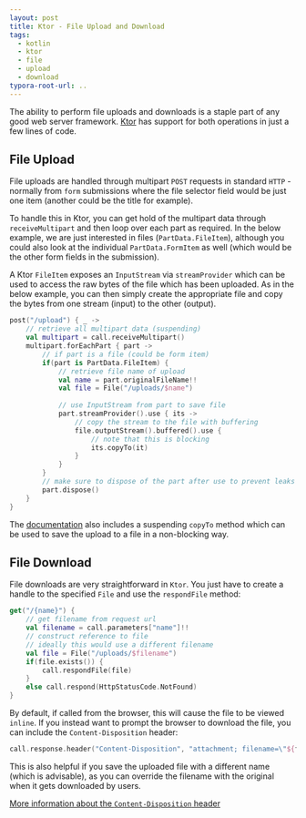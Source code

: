 ```yaml
---
layout: post
title: Ktor - File Upload and Download
tags:
  - kotlin
  - ktor
  - file
  - upload
  - download
typora-root-url: ..
---
```


The ability to perform file uploads and downloads is a staple part of any good web server framework. [Ktor](https://github.com/ktorio/ktor) has support for both operations in just a few lines of code.

## File Upload

File uploads are handled through multipart `POST` requests in standard `HTTP` - normally from `form` submissions where the file selector field would be just one item (another could be the title for example).

To handle this in Ktor, you can get hold of the multipart data through `receiveMultipart` and then loop over each part as required. In the below example, we are just interested in files (`PartData.FileItem`), although you could also look at the individual `PartData.FormItem` as well (which would be the other form fields in the submission).

A Ktor `FileItem` exposes an `InputStream` via `streamProvider` which can be used to access the raw bytes of the file which has been uploaded. As in the below example, you can then simply create the appropriate file and copy the bytes from one stream (input) to the other (output).

```kotlin
post("/upload") { _ ->
    // retrieve all multipart data (suspending)
	val multipart = call.receiveMultipart()
	multipart.forEachPart { part ->
		// if part is a file (could be form item)
		if(part is PartData.FileItem) {
			// retrieve file name of upload
			val name = part.originalFileName!!
			val file = File("/uploads/$name")
			
			// use InputStream from part to save file
			part.streamProvider().use { its ->
                // copy the stream to the file with buffering
				file.outputStream().buffered().use {
                    // note that this is blocking
					its.copyTo(it)
				}
			}
		}
        // make sure to dispose of the part after use to prevent leaks
		part.dispose()
	}
}
```

The [documentation](https://ktor.io/servers/uploads.html) also includes a suspending `copyTo` method which can be used to save the upload to a file in a non-blocking way.

## File Download

File downloads are very straightforward in `Ktor`. You just have to create a handle to the specified `File` and use the `respondFile` method:

```kotlin
get("/{name}") {
    // get filename from request url
	val filename = call.parameters["name"]!!
    // construct reference to file
    // ideally this would use a different filename
	val file = File("/uploads/$filename")
	if(file.exists()) {
		call.respondFile(file)
	}
	else call.respond(HttpStatusCode.NotFound)
}
```

By default, if called from the browser, this will cause the file to be viewed `inline`. If you instead want to prompt the browser to download the file, you can include the `Content-Disposition` header:

```kotlin
call.response.header("Content-Disposition", "attachment; filename=\"${file.name}\"")
```

This is also helpful if you save the uploaded file with a different name (which is advisable), as you can override the filename with the original when it gets downloaded by users.

[More information about the `Content-Disposition` header](https://developer.mozilla.org/en-US/docs/Web/HTTP/Headers/Content-Disposition)